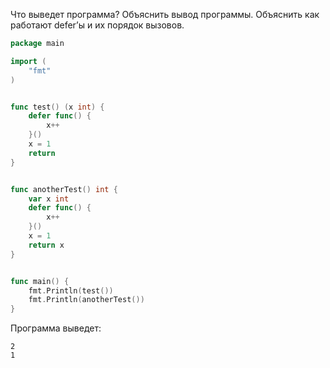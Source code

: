 Что выведет программа? Объяснить вывод программы. Объяснить как работают defer’ы и их порядок вызовов.
```go
package main

import (
	"fmt"
)


func test() (x int) {
	defer func() {
		x++
	}()
	x = 1
	return
}


func anotherTest() int {
	var x int
	defer func() {
		x++
	}()
	x = 1
	return x
}


func main() {
	fmt.Println(test())
	fmt.Println(anotherTest())
}
```
Программа выведет:
```
2
1
```
